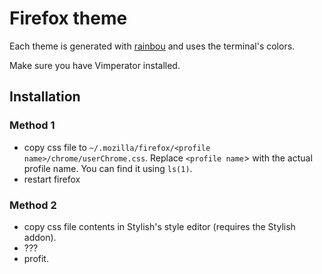 Firefox theme
=============

Each theme is generated with [rainbou](https://github.com/tudurom/rainbou) and
uses the terminal's colors.

Make sure you have Vimperator installed.

Installation
------------

### Method 1

- copy css file to `~/.mozilla/firefox/<profile name>/chrome/userChrome.css`.
Replace `<profile name`> with the actual profile name. You can find it using
`ls(1)`.
- restart firefox

### Method 2

- copy css file contents in Stylish's style editor (requires the Stylish
    addon).
- ???
- profit.
